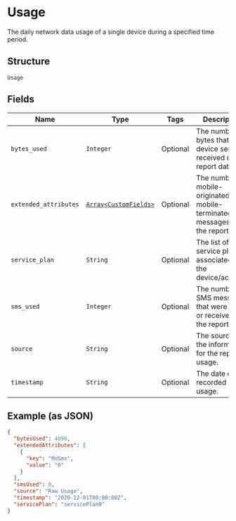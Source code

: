 
# Usage

The daily network data usage of a single device during a specified time period.

## Structure

`Usage`

## Fields

| Name | Type | Tags | Description |
|  --- | --- | --- | --- |
| `bytes_used` | `Integer` | Optional | The number of bytes that the device sent or received on the report date. |
| `extended_attributes` | [`Array<CustomFields>`](../../doc/models/custom-fields.md) | Optional | The number of mobile-originated and mobile-terminated SMS messages on the report date. |
| `service_plan` | `String` | Optional | The list of service plans associated with the device/account. |
| `sms_used` | `Integer` | Optional | The number of SMS messages that were sent or received on the report date. |
| `source` | `String` | Optional | The source of the information for the reported usage. |
| `timestamp` | `String` | Optional | The date of the recorded usage. |

## Example (as JSON)

```json
{
  "bytesUsed": 4096,
  "extendedAttributes": [
    {
      "key": "MoSms",
      "value": "0"
    }
  ],
  "smsUsed": 0,
  "source": "Raw Usage",
  "timestamp": "2020-12-01T00:00:00Z",
  "servicePlan": "servicePlan0"
}
```

